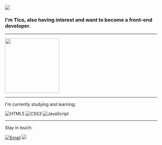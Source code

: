 <img src=https://64.media.tumblr.com/d75aea13463a79bbf848c62619a07376/tumblr_mn2jvhDPIp1sqlqe5o1_500.gif />

</a>


### I'm Tico, also having interest and want to become a front-end developer.

-----------------------------------------------------------------------------------------------------------------------------------------------------------------------

<img height="180em" src="https://github-readme-stats.vercel.app/api?username=Tico1606&show_icons=true&hide_border=true&&count_private=true&include_all_commits=true&theme=midnight-purple" />

-----------------------------------------------------------------------------------------------------------------------------------------------------------------------

I'm currently studying and learning:

![HTML5](https://img.shields.io/badge/html5-%23E34F26.svg?style=for-the-badge&logo=html5&logoColor=white)
![CSS3](https://img.shields.io/badge/css3-%231572B6.svg?style=for-the-badge&logo=css3&logoColor=white)
![JavaScript](https://img.shields.io/badge/javascript-%23323330.svg?style=for-the-badge&logo=javascript&logoColor=%23F7DF1E)

-----------------------------------------------------------------------------------------------------------------------------------------------------------------------

Stay in touch:

[![Email](https://img.shields.io/badge/Gmail-D14836?style=for-the-badge&logo=gmail&logoColor=white)](mailto:gabrielsoliveira1606@gmail.com)
<a href="https://www.linkedin.com/in/gabriel-oliveira-884ba5282/" target="_blank"><img src="https://img.shields.io/badge/-LinkedIn-%230077B5?style=for-the-badge&logo=linkedin&logoColor=white" target="_blank"></a>
